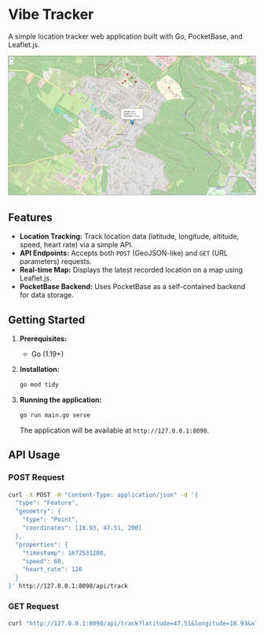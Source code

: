 # Vibe Tracker

A simple location tracker web application built with Go, PocketBase, and Leaflet.js.

![Vibe Tracker Screenshot](vibe-tracker.jpg)

## Features

*   **Location Tracking:** Track location data (latitude, longitude, altitude, speed, heart rate) via a simple API.
*   **API Endpoints:** Accepts both `POST` (GeoJSON-like) and `GET` (URL parameters) requests.
*   **Real-time Map:** Displays the latest recorded location on a map using Leaflet.js.
*   **PocketBase Backend:** Uses PocketBase as a self-contained backend for data storage.

## Getting Started

1.  **Prerequisites:**
    *   Go (1.19+)

2.  **Installation:**
    ```bash
    go mod tidy
    ```

3.  **Running the application:**
    ```bash
    go run main.go serve
    ```

    The application will be available at `http://127.0.0.1:8090`.

## API Usage

### POST Request

```bash
curl -X POST -H "Content-Type: application/json" -d '{
  "type": "Feature",
  "geometry": {
    "type": "Point",
    "coordinates": [18.93, 47.51, 200]
  },
  "properties": {
    "timestamp": 1672531200,
    "speed": 60,
    "heart_rate": 120
  }
}' http://127.0.0.1:8090/api/track
```

### GET Request

```bash
curl "http://127.0.0.1:8090/api/track?latitude=47.51&longitude=18.93&altitude=200&speed=60&heart_rate=120"
```
